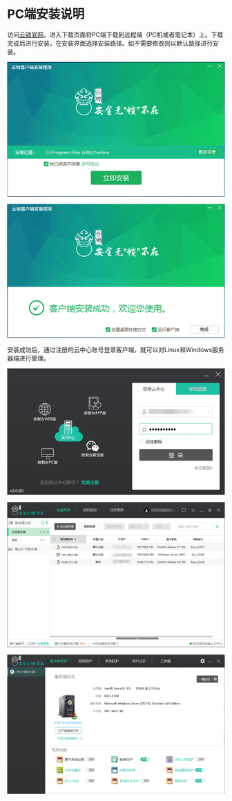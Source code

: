 # PC端安装说明
访问[云锁官网](http://www.yunsuo.com.cn)，进入下载页面将PC端下载到远程端（PC机或者笔记本）上。下载完成后进行安装，在安装界面选择安装路径。如不需要修改则以默认路径进行安装。

![](/assets/installPC01.png)

![](/assets/installPC02.png)

安装成功后，通过注册的云中心账号登录客户端，就可以对Linux和Windows服务器端进行管理。

![](/assets/installPC03.png)

![](/assets/installPC04.png)

![](/assets/installPC05.png)

